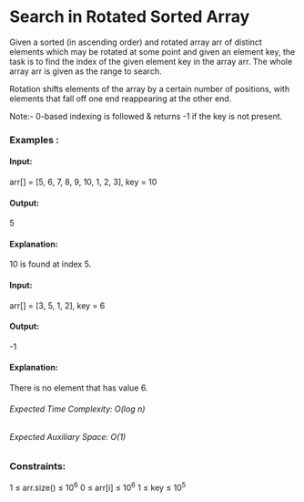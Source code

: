# Search in Rotated Sorted Array
Given a sorted (in ascending order) and rotated array arr of distinct elements which may be rotated at some point and given an element key, the task is to find the index of the given element key in the array arr. The whole array arr is given as the range to search.

Rotation shifts elements of the array by a certain number of positions, with elements that fall off one end reappearing at the other end.

Note:- 0-based indexing is followed & returns -1 if the key is not present.

### Examples :
#### Input:
arr[] = [5, 6, 7, 8, 9, 10, 1, 2, 3], key = 10
#### Output:
5
#### Explanation:
10 is found at index 5.

#### Input: 
arr[] = [3, 5, 1, 2], key = 6
#### Output:
-1
#### Explanation:
There is no element that has value 6.

###### Expected Time Complexity: O(log n)
###### Expected Auxiliary Space: O(1)

### Constraints:
1 ≤ arr.size() ≤ $`10^6`$
0 ≤ arr[i] ≤ $`10^6`$
1 ≤ key ≤ $`10^5`$


